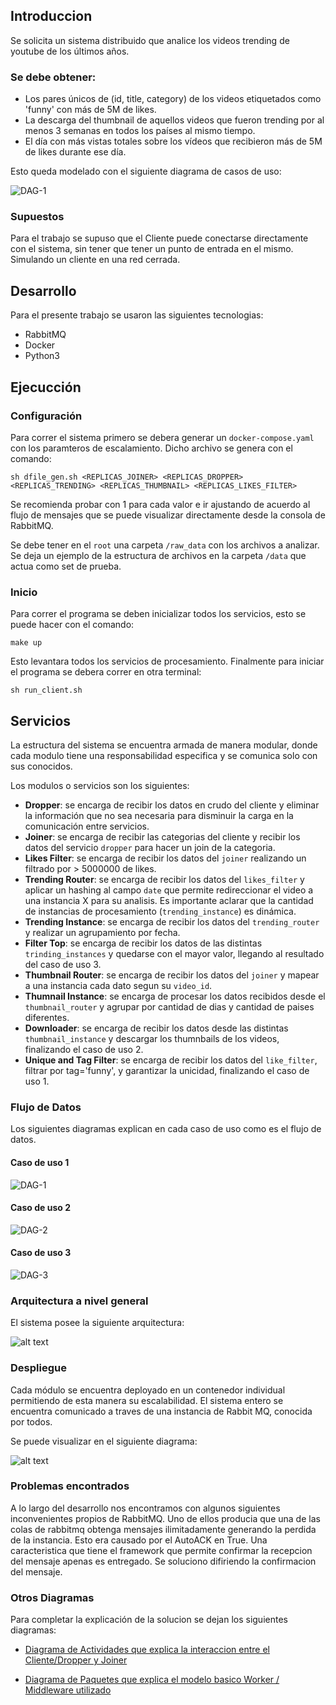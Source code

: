 ## Introduccion

Se solicita un sistema distribuido que analice los videos trending de
youtube de los últimos años.

### Se debe obtener:

- Los pares únicos de (id, title, category) de los videos etiquetados
  como 'funny' con más de 5M de likes.
- La descarga del thumbnail de aquellos videos que fueron trending por
  al menos 3 semanas en todos los países al mismo tiempo.
- El día con más vistas totales sobre los vídeos que recibieron más de
  5M de likes durante ese día.

Esto queda modelado con el siguiente diagrama de casos de uso:

![DAG-1](diagramas/use-cases.png "DAG1")

### Supuestos

Para el trabajo se supuso que el Cliente puede conectarse directamente con el sistema, sin tener que tener un punto de entrada en el mismo. Simulando un cliente en una red cerrada.

## Desarrollo

Para el presente trabajo se usaron las siguientes tecnologias:

- RabbitMQ
- Docker
- Python3

## Ejecucción

### Configuración

Para correr el sistema primero se debera generar un `docker-compose.yaml` con los paramteros
de escalamiento.
Dicho archivo se genera con el comando:

```
sh dfile_gen.sh <REPLICAS_JOINER> <REPLICAS_DROPPER> <REPLICAS_TRENDING> <REPLICAS_THUMBNAIL> <REPLICAS_LIKES_FILTER>
```

Se recomienda probar con 1 para cada valor e ir ajustando de acuerdo al flujo de mensajes que se puede visualizar directamente desde la consola de RabbitMQ.

Se debe tener en el `root` una carpeta `/raw_data` con los archivos a analizar. Se deja un ejemplo de la estructura de archivos en la carpeta `/data` que actua como set de prueba.

### Inicio

Para correr el programa se deben inicializar todos los servicios, esto se puede hacer con el comando:

```
make up
```

Esto levantara todos los servicios de procesamiento.
Finalmente para iniciar el programa se debera correr en otra terminal:

```
sh run_client.sh
```

## Servicios

La estructura del sistema se encuentra armada de manera modular, donde cada modulo tiene una responsabilidad especifica y se comunica solo con sus conocidos.

Los modulos o servicios son los siguientes:

- **Dropper**: se encarga de recibir los datos en crudo del cliente y eliminar la información que no sea necesaria para disminuir la carga en la comunicación entre servicios.
- **Joiner**: se encarga de recibir las categorias del cliente y recibir los datos del servicio `dropper` para hacer un join de la categoria.
- **Likes Filter**: se encarga de recibir los datos del `joiner` realizando un filtrado por > 5000000 de likes.
- **Trending Router**: se encarga de recibir los datos del `likes_filter` y aplicar un hashing al campo `date` que permite redireccionar el video a una instancia X para su analisis. Es importante aclarar que la cantidad de instancias de procesamiento (`trending_instance`) es dinámica.
- **Trending Instance**: se encarga de recibir los datos del `trending_router` y realizar un agrupamiento por fecha.
- **Filter Top**: se encarga de recibir los datos de las distintas `trinding_instances` y quedarse con el mayor valor, llegando al resultado del caso de uso 3.
- **Thumbnail Router**: se encarga de recibir los datos del `joiner` y mapear a una instancia cada dato segun su `video_id`.
- **Thumnail Instance**: se encarga de procesar los datos recibidos desde el `thumbnail_router` y agrupar por cantidad de dias y cantidad de paises diferentes.
- **Downloader**: se encarga de recibir los datos desde las distintas `thumbnail_instance` y descargar los thumnbails de los videos, finalizando el caso de uso 2.
- **Unique and Tag Filter**: se encarga de recibir los datos del `like_filter`, filtrar por tag='funny', y garantizar la unicidad, finalizando el caso de uso 1.

### Flujo de Datos

Los siguientes diagramas explican en cada caso de uso como es el flujo de datos.

#### Caso de uso 1

![DAG-1](diagramas/dag-1.png "DAG1")

#### Caso de uso 2

![DAG-2](diagramas/dag-2.png "DAG2")

#### Caso de uso 3

![DAG-3](diagramas/dag-3.png "DAG3")

### Arquitectura a nivel general

El sistema posee la siguiente arquitectura:

![alt text](diagramas/robustez.png "Diagrama de robustez")

### Despliegue

Cada módulo se encuentra deployado en un contenedor individual permitiendo de esta manera su escalabilidad. El sistema entero se encuentra comunicado a traves de una instancia de Rabbit MQ, conocida por todos.

Se puede visualizar en el siguiente diagrama:

![alt text](diagramas/despliegue.png "Diagrama de despliegue")

### Problemas encontrados

A lo largo del desarrollo nos encontramos con algunos siguientes inconvenientes propios de RabbitMQ. Uno de ellos producia que una de las colas de rabbitmq obtenga mensajes ilimitadamente generando la perdida de la instancia. Esto era causado por el AutoACK en True. Una caracteristica que tiene el framework que permite confirmar la recepcion del mensaje apenas es entregado. Se soluciono difiriendo la confirmacion del mensaje.

### Otros Diagramas

Para completar la explicación de la solucion se dejan los siguientes diagramas:

- [Diagrama de Actividades que explica la interaccion entre el Cliente/Dropper y Joiner](diagramas/drop-and-join-activity.png)

- [Diagrama de Paquetes que explica el modelo basico Worker / Middleware utilizado](diagramas/package-joiner.png)

